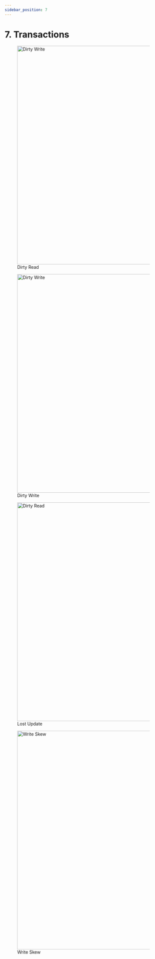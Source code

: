 ```yaml
---
sidebar_position: 7
---
```


# 7. Transactions

<figure>
    <img src="/img/ddia/7/s3_optimistic_flow-Dirty-Read.png" alt="Dirty Write" width="700" height="auto"/>
    <figcaption>Dirty Read</figcaption>
</figure>

<figure>
    <img src="/img/ddia/7/s3_optimistic_flow-Dirty-Write.png" alt="Dirty Write" width="700" height="auto" />
    <figcaption>Dirty Write</figcaption>
</figure>

<figure>
    <img src="/img/ddia/7/s3_optimistic_flow-Lost-Update.png" alt="Dirty Read" width="700" height="auto" />
    <figcaption>Lost Update</figcaption>
</figure>

<figure>
    <img src="/img/ddia/7/s3_optimistic_flow-Write-Skew.png" alt="Write Skew" width="700" height="auto" />
    <figcaption>Write Skew</figcaption>
</figure>
